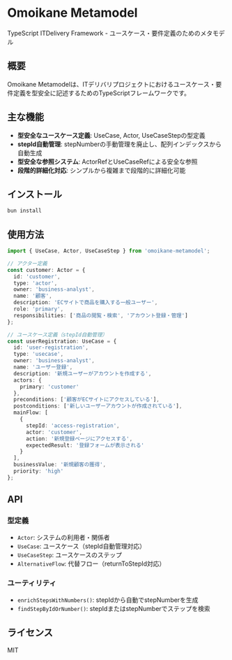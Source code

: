 # Omoikane Metamodel

TypeScript ITDelivery Framework - ユースケース・要件定義のためのメタモデル

## 概要

Omoikane Metamodelは、ITデリバリプロジェクトにおけるユースケース・要件定義を型安全に記述するためのTypeScriptフレームワークです。

## 主な機能

- **型安全なユースケース定義**: UseCase, Actor, UseCaseStepの型定義
- **stepId自動管理**: stepNumberの手動管理を廃止し、配列インデックスから自動生成
- **型安全な参照システム**: ActorRefとUseCaseRefによる安全な参照
- **段階的詳細化対応**: シンプルから複雑まで段階的に詳細化可能

## インストール

```bash
bun install
```

## 使用方法

```typescript
import { UseCase, Actor, UseCaseStep } from 'omoikane-metamodel';

// アクター定義
const customer: Actor = {
  id: 'customer',
  type: 'actor',
  owner: 'business-analyst',
  name: '顧客',
  description: 'ECサイトで商品を購入する一般ユーザー',
  role: 'primary',
  responsibilities: ['商品の閲覧・検索', 'アカウント登録・管理']
};

// ユースケース定義（stepId自動管理）
const userRegistration: UseCase = {
  id: 'user-registration',
  type: 'usecase',
  owner: 'business-analyst',
  name: 'ユーザー登録',
  description: '新規ユーザーがアカウントを作成する',
  actors: {
    primary: 'customer'
  },
  preconditions: ['顧客がECサイトにアクセスしている'],
  postconditions: ['新しいユーザーアカウントが作成されている'],
  mainFlow: [
    {
      stepId: 'access-registration',
      actor: 'customer',
      action: '新規登録ページにアクセスする',
      expectedResult: '登録フォームが表示される'
    }
  ],
  businessValue: '新規顧客の獲得',
  priority: 'high'
};
```

## API

### 型定義

- `Actor`: システムの利用者・関係者
- `UseCase`: ユースケース（stepId自動管理対応）
- `UseCaseStep`: ユースケースのステップ
- `AlternativeFlow`: 代替フロー（returnToStepId対応）

### ユーティリティ

- `enrichStepsWithNumbers()`: stepIdから自動でstepNumberを生成
- `findStepByIdOrNumber()`: stepIdまたはstepNumberでステップを検索

## ライセンス

MIT